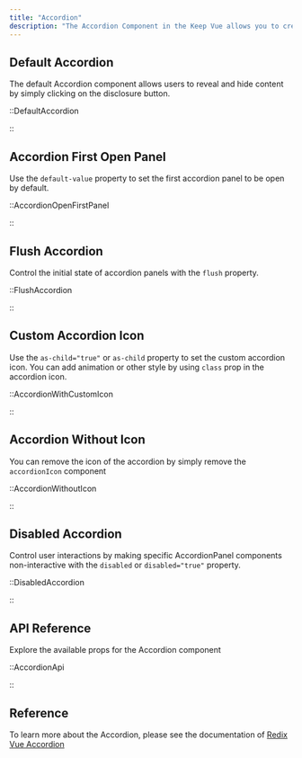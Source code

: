 ```yaml
---
title: "Accordion"
description: "The Accordion Component in the Keep Vue allows you to create collapsible sections of content, commonly known as accordions. Users can toggle the visibility of the content by clicking on the disclosure button. With customizable options for the theme, open state, type, and state, you can create accordion components that fit seamlessly into your design and provide an intuitive user experience."
---
```


## Default Accordion

The default Accordion component allows users to reveal and hide content by simply clicking on the disclosure button.

::DefaultAccordion

::

## Accordion First Open Panel

Use the `default-value` property to set the first accordion panel to be open by default.

::AccordionOpenFirstPanel

::

## Flush Accordion

Control the initial state of accordion panels with the `flush` property.

::FlushAccordion

::

## Custom Accordion Icon

Use the `as-child="true"` or `as-child` property to set the custom accordion icon. You can add animation or other style by using `class` prop in the accordion icon.

::AccordionWithCustomIcon

::

## Accordion Without Icon

You can remove the icon of the accordion by simply remove the `accordionIcon` component

::AccordionWithoutIcon

::

## Disabled Accordion

Control user interactions by making specific AccordionPanel components non-interactive with the `disabled` or `disabled="true"` property.

::DisabledAccordion

::

## API Reference

Explore the available props for the Accordion component

::AccordionApi

::

## Reference

To learn more about the Accordion, please see the documentation of [Redix Vue Accordion](https://www.radix-vue.com/components/accordion)
